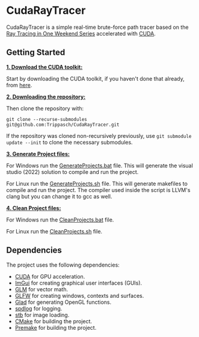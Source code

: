 # CudaRayTracer
CudaRayTracer is a simple real-time brute-force path tracer based on the [Ray Tracing in One Weekend Series](https://raytracing.github.io/) accelerated with [CUDA](https://developer.nvidia.com/cuda-downloads).
## Getting Started
<ins>**1. Download the CUDA toolkit:**</ins>

Start by downloading the CUDA toolkit, if you haven't done that already, from [here](https://developer.nvidia.com/cuda-downloads).

<ins>**2. Downloading the repository:**</ins>

Then clone the repository with:
```
git clone --recurse-submodules git@github.com:Trippasch/CudaRayTracer.git
```
If the repository was cloned non-recursively previously, use ```git submodule update --init``` to clone the necessary submodules.

<ins>**3. Generate Project files:**</ins>

For Windows run the [GenerateProjects.bat](https://github.com/Trippasch/CudaRayTracer/blob/master/scripts/windows/GenerateProjects.bat) file. This will generate the visual studio (2022) solution to compile and run the project.

For Linux run the [GenerateProjects.sh](https://github.com/Trippasch/CudaRayTracer/blob/master/scripts/linux/GenerateProjects.sh) file. This will generate makefiles to compile and run the project. The compiler used inside the script is LLVM's clang but you can change it to gcc as well.

<ins>**4. Clean Project files:**</ins>

For Windows run the [CleanProjects.bat](https://github.com/Trippasch/CudaRayTracer/blob/master/scripts/windows/CleanProjects.bat) file.

For Linux run the [CleanProjects.sh](https://github.com/Trippasch/CudaRayTracer/blob/master/scripts/linux/CleanProjects.sh) file.

## Dependencies
The project uses the following dependencies:
  * [CUDA](https://developer.nvidia.com/cuda-downloads) for GPU acceleration.
  * [ImGui](https://github.com/ocornut/imgui) for creating graphical user interfaces (GUIs).
  * [GLM](https://github.com/g-truc/glm) for vector math.
  * [GLFW](https://www.glfw.org/) for creating windows, contexts and surfaces.
  * [Glad](https://glad.dav1d.de/) for generating OpenGL functions.
  * [spdlog](https://github.com/gabime/spdlog) for logging.
  * [stb](https://github.com/nothings/stb) for image loading.
  * [CMake](https://cmake.org/) for building the project.
  * [Premake](https://premake.github.io/) for building the project.
